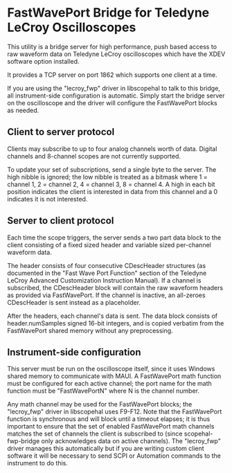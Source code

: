 # FastWavePort Bridge for Teledyne LeCroy Oscilloscopes

This utility is a bridge server for high performance, push based access to raw waveform data on Teledyne LeCroy oscilloscopes which have the XDEV software option installed.

It provides a TCP server on port 1862 which supports one client at a time.

If you are using the "lecroy_fwp" driver in libscopehal to talk to this bridge, all instrument-side configuration is automatic. Simply start the bridge server on the oscilloscope and the driver will configure the FastWavePort blocks as needed.

## Client to server protocol

Clients may subscribe to up to four analog channels worth of data. Digital channels and 8-channel scopes are not currently supported.

To update your set of subscriptions, send a single byte to the server. The high nibble is ignored; the low nibble is treated as a bitmask where 1 = channel 1, 2 = channel 2, 4 = channel 3, 8 = channel 4. A high in each bit position indicates the client is interested in data from this channel and a 0 indicates it is not interested.

## Server to client protocol

Each time the scope triggers, the server sends a two part data block to the client consisting of a fixed sized header and variable sized per-channel waveform data.

The header consists of four consecutive CDescHeader structures (as documented in the "Fast Wave Port Function" section of the Teledyne LeCroy Advanced Customization Instruction Manual). If a channel is subscribed, the CDescHeader block will contain the raw waveform headers as provided via FastWavePort. If the channel is inactive, an all-zeroes CDescHeader is sent instead as a placeholder.

After the headers, each channel's data is sent. The data block consists of header.numSamples signed 16-bit integers, and is copied verbatim from the FastWavePort shared memory without any preprocessing.

## Instrument-side configuration

This server must be run on the oscilloscope itself, since it uses Windows shared memory to communicate with MAUI. A FastWavePort math function must be configured for each active channel; the port name for the math function must be "FastWavePortN" where N is the channel number.

Any math channel may be used for the FastWavePort blocks; the "lecroy_fwp" driver in libscopehal uses F9-F12. Note that the FastWavePort function is synchronous and will block until a timeout elapses; it is thus important to ensure that the set of enabled FastWavePort math channels matches the set of channels the client is subscribed to (since scopehal-fwp-bridge only acknowledges data on active channels). The "lecroy_fwp" driver manages this automatically but if you are writing custom client software it will be necessary to send SCPI or Automation commands to the instrument to do this.
